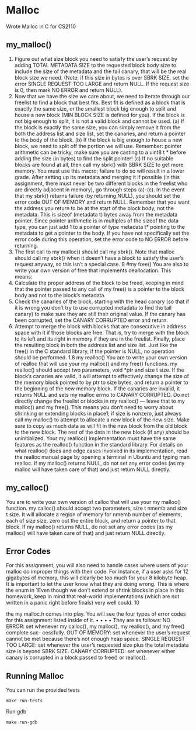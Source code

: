 # Malloc
Wrote Malloc in C for CS2110 

## my_malloc()
1. Figure out what size block you need to satisfy the user’s request by adding TOTAL METADATA SIZE to the requested block body size to include the size of the metadata and the tail canary, that will be the real block size we need. (Note: if this size in bytes is over SBRK SIZE, set the error SINGLE REQUEST TOO LARGE and return NULL. If the request size is 0, then mark NO ERROR and return NULL).
2. Now that we have the size we care about, we need to iterate through our freelist to find a block that best fits. Best fit is defined as a block that is exactly the same size, or the smallest block big enough to split and house a new block (MIN BLOCK SIZE is defined for you). If the block is not big enough to split, it is not a valid block and cannot be used.
(a) If the block is exactly the same size, you can simply remove it from the both the address list and size list, set the canaries, and return a pointer to the body of the block.
(b) If the block is big enough to house a new block, we need to split off the portion we will use. Remember: pointer arithmetic can be tricky, make sure you are casting to a uint8 t * before adding the size (in bytes) to find the split pointer!
(c) If no suitable blocks are found at all, then call my sbrk() with SBRK SIZE to get more memory. You must use this macro; failure to do so will result in a lower grade. After setting up its metadata and merging it if possible (in this assignment, there must never be two different blocks in the freelist who are directly adjacent in memory), go through steps (a)-(c). In the event that my sbrk() returns failure (by returning NULL), you should set the error code OUT OF MEMORY and return NULL.
Remember that you want the address you return to be at the start of the block body, not the metadata. This is sizeof (metadata t) bytes away from the metadata pointer. Since pointer arithmetic is in multiples of the sizeof the data type, you can just add 1 to a pointer of type metadata t* pointing to the metadata to get a pointer to the body. If you have not specifically set the error code during this operation, set the error code to NO ERROR before returning.
3. The first call to my malloc() should call my sbrk(). Note that malloc should call my sbrk() when it doesn’t have a block to satisfy the user’s request anyway, so this isn’t a special case.
                       9
#my free()
You are also to write your own version of free that implements deallocation. This means:
1. Calculate the proper address of the block to be freed, keeping in mind that the pointer passed to any
call of my free() is a pointer to the block body and not to the block’s metadata.
2. Check the canaries of the block, starting with the head canary (so that if it is wrong you don’t try to use corrupted metadata to find the tail canary) to make sure they are still their original value. If the canary has been corrupted, set the CANARY CORRUPTED error and return.
3. Attempt to merge the block with blocks that are consecutive in address space with it if those blocks are free. That is, try to merge with the block to its left and its right in memory if they are in the freelist. Finally, place the resulting block in both the address list and size list.
Just like the free() in the C standard library, if the pointer is NULL, no operation should be performed. 1.8 my realloc()
You are to write your own version of realloc that will use your my malloc() and my free() functions. my realloc() should accept two parameters, void *ptr and size t size. If the block’s canaries are valid, it will attempt to effectively change the size of the memory block pointed to by ptr to size bytes, and return a pointer to the beginning of the new memory block. If the canaries are invalid, it returns NULL and sets my malloc errno to CANARY CORRUPTED.
Do not directly change the freelist or blocks in my realloc() — leave that to my malloc() and my free(). This means you don’t need to worry about shrinking or extending blocks in place1; if size is nonzero, just always call my malloc() to attempt to allocate a new block of the new size. Make sure to copy as much data as will fit in the new block from the old block to the new block. The rest of the data in the new block (if any) should be uninitialized.
Your my realloc() implementation must have the same features as the realloc() function in the standard library. For details on what realloc() does and edge cases involved in its implementation, read the realloc manual page by opening a terminal in Ubuntu and typing man realloc.
If my malloc() returns NULL, do not set any error codes (as my malloc will have taken care of that) and just return NULL directly.

## my_calloc()
You are to write your own version of calloc that will use your my malloc() function. my calloc() should accept two parameters, size t nmemb and size t size. It will allocate a region of memory for nmemb number of elements, each of size size, zero out the entire block, and return a pointer to that block.
If my malloc() returns NULL, do not set any error codes (as my malloc() will have taken care of that) and just return NULL directly.

## Error Codes
For this assignment, you will also need to handle cases where users of your malloc do improper things with their code. For instance, if a user asks for 12 gigabytes of memory, this will clearly be too much for your 8 kilobyte heap. It is important to let the user know what they are doing wrong. This is where the enum in
1Even though we don’t extend or shrink blocks in place in this homework, keep in mind that real-world implementations (which are not written in a panic right before finals) very well could.
                            10

the my malloc.h comes into play. You will see the four types of error codes for this assignment listed inside
 of it.
• • • •
They are as follows:
NO ERROR: set whenever my calloc(), my malloc(), my realloc(), and my free() complete suc- cessfully.
OUT OF MEMORY: set whenever the user’s request cannot be met because there’s not enough heap space.
SINGLE REQUEST TOO LARGE: set whenever the user’s requested size plus the total metadata size is beyond SBRK SIZE.
CANARY CORRUPTED: set whenever either canary is corrupted in a block passed to free() or realloc().

## Running Malloc 
You can run the provided tests
```
make run-tests
```
Run gdb
```
make run-gdb
```

